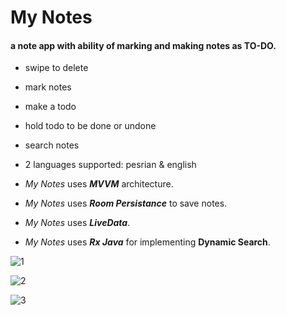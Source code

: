 # My Notes
#### a note app with ability of marking and making notes as TO-DO.

- swipe to delete 
- mark notes
- make a todo 
- hold todo to be done or undone
- search notes
- 2 languages supported: pesrian & english

- *My Notes* uses **_MVVM_** architecture.
- *My Notes* uses **_Room Persistance_** to save notes.
- *My Notes* uses **_LiveData_**.
- *My Notes* uses **_Rx Java_** for implementing **Dynamic Search**.



![1](https://user-images.githubusercontent.com/47349044/98272338-3b02bf00-1fa6-11eb-9e49-73256d461283.jpg "main page")

![2](https://user-images.githubusercontent.com/47349044/98272350-3c33ec00-1fa6-11eb-9650-6273016dd3d9.jpg "write notes and mark them or make them a todo")

![3](https://user-images.githubusercontent.com/47349044/98272330-3938fb80-1fa6-11eb-9a80-e5bd604290ba.jpg "hold on todo-note to be done or undone")
